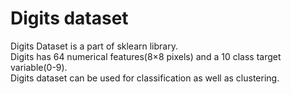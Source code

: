 # Digits dataset
Digits Dataset is a part of sklearn library.\
Digits has 64 numerical features(8×8 pixels) and a 10 class target variable(0-9).\
Digits dataset can be used for classification as well as clustering.
